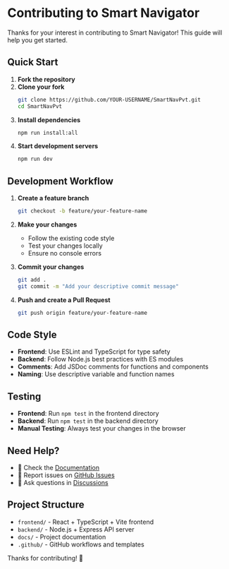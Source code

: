 # Contributing to Smart Navigator

Thanks for your interest in contributing to Smart Navigator! This guide will help you get started.

## Quick Start

1. **Fork the repository**
2. **Clone your fork**
   ```bash
   git clone https://github.com/YOUR-USERNAME/SmartNavPvt.git
   cd SmartNavPvt
   ```
3. **Install dependencies**
   ```bash
   npm run install:all
   ```
4. **Start development servers**
   ```bash
   npm run dev
   ```

## Development Workflow

1. **Create a feature branch**
   ```bash
   git checkout -b feature/your-feature-name
   ```
2. **Make your changes**
   - Follow the existing code style
   - Test your changes locally
   - Ensure no console errors

3. **Commit your changes**
   ```bash
   git add .
   git commit -m "Add your descriptive commit message"
   ```

4. **Push and create a Pull Request**
   ```bash
   git push origin feature/your-feature-name
   ```

## Code Style

- **Frontend**: Use ESLint and TypeScript for type safety
- **Backend**: Follow Node.js best practices with ES modules
- **Comments**: Add JSDoc comments for functions and components
- **Naming**: Use descriptive variable and function names

## Testing

- **Frontend**: Run `npm test` in the frontend directory
- **Backend**: Run `npm test` in the backend directory
- **Manual Testing**: Always test your changes in the browser

## Need Help?

- 📖 Check the [Documentation](./docs/)
- 🐛 Report issues on [GitHub Issues](https://github.com/NobleChicken97/SmartNavPvt/issues)
- 💬 Ask questions in [Discussions](https://github.com/NobleChicken97/SmartNavPvt/discussions)

## Project Structure

- `frontend/` - React + TypeScript + Vite frontend
- `backend/` - Node.js + Express API server
- `docs/` - Project documentation
- `.github/` - GitHub workflows and templates

Thanks for contributing! 🎉
